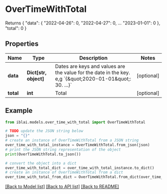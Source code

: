 # OverTimeWithTotal

Returns     {         \"data\": {             \"2022-04-26\": 0,             \"2022-04-27\": 0,             ...             \"2023-01-01\": 0         },         \"total\": 0     }

## Properties

Name | Type | Description | Notes
------------ | ------------- | ------------- | -------------
**data** | **Dict[str, object]** | Dates are keys and values are the value for the date in the key. e,g &#x60;{\&quot;2020-01-01\&quot;: 30. ...}&#x60; | [optional] 
**total** | **int** | Total | [optional] 

## Example

```python
from iblai.models.over_time_with_total import OverTimeWithTotal

# TODO update the JSON string below
json = "{}"
# create an instance of OverTimeWithTotal from a JSON string
over_time_with_total_instance = OverTimeWithTotal.from_json(json)
# print the JSON string representation of the object
print(OverTimeWithTotal.to_json())

# convert the object into a dict
over_time_with_total_dict = over_time_with_total_instance.to_dict()
# create an instance of OverTimeWithTotal from a dict
over_time_with_total_from_dict = OverTimeWithTotal.from_dict(over_time_with_total_dict)
```
[[Back to Model list]](../README.md#documentation-for-models) [[Back to API list]](../README.md#documentation-for-api-endpoints) [[Back to README]](../README.md)


